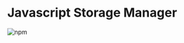 # Javascript Storage Manager

![npm](https://img.shields.io/npm/v/js-storage-manager.svg?style=plastic)
